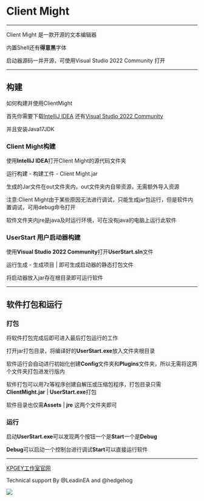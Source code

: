 # Client Might

----------------------------

Client Might 是一款开源的文本编辑器

内置Shell还有**得意黑**字体

启动器源码一并开源，可使用Visual Studio 2022 Community 打开

---------------------
## 构建

如何构建并使用ClientMight

首先你需要下载[IntelliJ IDEA](https://www.jetbrains.com/zh-cn/idea/)
还有[Visual Studio 2022 Community](https://visualstudio.microsoft.com/zh-hans/)

并且安装Java17JDK

### Client Might构建

使用**IntelliJ IDEA**打开Client Might的源代码文件夹

运行构建 - 构建工件 - Client Might.jar

生成的Jar文件在out文件夹内，out文件夹内自带资源，无需额外导入资源

注意:Client Might由于某些原因无法进行调试，只能生成jar包运行，但是软件内置调试，可用debug命令打开

软件文件夹内jre是java及时运行环境，可在没有java的电脑上运行此软件

### UserStart 用户启动器构建

使用**Visual Studio 2022 Community**打开**UserStart.sln**文件

运行生成 - 生成项目 | 即可生成启动器的静态打包文件

将启动器放入jar存在根目录即可运行软件

------------------

## 软件打包和运行
### 打包
将软件打包完成后即可进入最后打包运行的工作

打开jar打包目录，将编译好的**UserStart.exe**放入文件夹根目录

软件运行会自动进行初始化创建**Config**文件夹和**Plugins**文件夹，所以无需将这两个文件夹打包进发行版内

软件打包可以用7z等程序创建自解压或压缩包程序，打包目录只需**ClientMight.jar** | **UserStart.exe**打包

软件目录也仅需**Assets** | **jre** 这两个文件夹即可

### 运行

启动**UserStart.exe**可以发现两个按钮一个是**Start**一个是**Debug**

**Debug**可以启动一个控制台进行调试**Start**可以直接运行软件

--------

[KPGEY工作室官网](https://kpgeystudio.site/)

Technical support By @LeadinEA and @hedgehog


![](https://kpgeystudio.site/logo3.jpg)